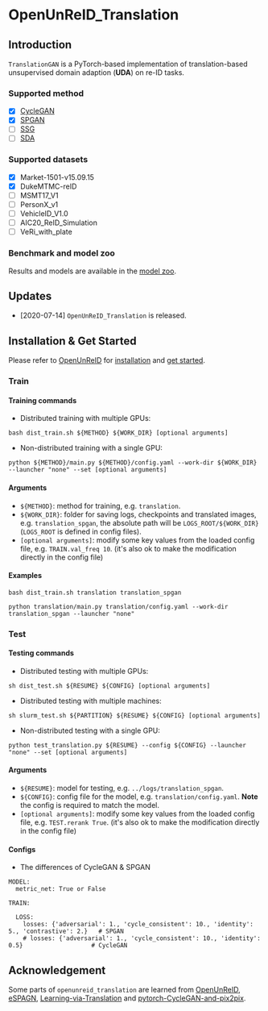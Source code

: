 # OpenUnReID_Translation

## Introduction
`TranslationGAN` is a PyTorch-based implementation of translation-based 
unsupervised domain adaption (**UDA**) on re-ID tasks. 

### Supported method
- [x] [CycleGAN](https://arxiv.org/pdf/1703.10593.pdf)
- [x] [SPGAN](https://arxiv.org/pdf/1711.09020.pdf)
- [ ] [SSG](https://arxiv.org/abs/1811.10144v2)
- [ ] [SDA](https://arxiv.org/pdf/2003.06650.pdf)

### Supported datasets
- [x] Market-1501-v15.09.15
- [x] DukeMTMC-reID
- [ ] MSMT17_V1
- [ ] PersonX_v1
- [ ] VehicleID_V1.0
- [ ] AIC20_ReID_Simulation
- [ ] VeRi_with_plate

### Benchmark and model zoo
Results and models are available in the [model zoo](docs/MODEL_ZOO.md).

## Updates

+ [2020-07-14] `OpenUnReID_Translation` is released.

## Installation & Get Started

Please refer to [OpenUnReID](https://github.com/open-mmlab/OpenUnReID) for 
[installation](https://github.com/open-mmlab/OpenUnReID/blob/master/docs/INSTALL.md) and 
[get started](https://github.com/open-mmlab/OpenUnReID/blob/master/docs/GETTING_STARTED.md).

### Train

#### Training commands

+ Distributed training with multiple GPUs:
```shell
bash dist_train.sh ${METHOD} ${WORK_DIR} [optional arguments]
```
+ Non-distributed training with a single GPU:
```shell
python ${METHOD}/main.py ${METHOD}/config.yaml --work-dir ${WORK_DIR} --launcher "none" --set [optional arguments]
```

#### Arguments

+ `${METHOD}`: method for training, e.g. `translation`.
+ `${WORK_DIR}`: folder for saving logs, checkpoints and translated images, e.g. `translation_spgan`, the absolute path will be `LOGS_ROOT/${WORK_DIR}` (`LOGS_ROOT` is defined in config files).
+ `[optional arguments]`: modify some key values from the loaded config file, e.g. `TRAIN.val_freq 10`. (it's also ok to make the modification directly in the config file)

#### Examples
```
bash dist_train.sh translation translation_spgan

python translation/main.py translation/config.yaml --work-dir translation_spgan --launcher "none"
```


### Test

#### Testing commands

+ Distributed testing with multiple GPUs:
```shell
sh dist_test.sh ${RESUME} ${CONFIG} [optional arguments]
```
+ Distributed testing with multiple machines:
```shell
sh slurm_test.sh ${PARTITION} ${RESUME} ${CONFIG} [optional arguments]
```
+ Non-distributed testing with a single GPU:
```shell
python test_translation.py ${RESUME} --config ${CONFIG} --launcher "none" --set [optional arguments]
```

#### Arguments

+ `${RESUME}`: model for testing, e.g. `../logs/translation_spgan`.
+ `${CONFIG}`: config file for the model, e.g. `translation/config.yaml`. **Note** the config is required to match the model.
+ `[optional arguments]`: modify some key values from the loaded config file, e.g. `TEST.rerank True`. (it's also ok to make the modification directly in the config file)



#### Configs

+ The differences of CycleGAN & SPGAN
```shell
MODEL:
  metric_net: True or False

TRAIN:

  LOSS:
    losses: {'adversarial': 1., 'cycle_consistent': 10., 'identity': 5., 'contrastive': 2.}   # SPGAN
    # losses: {'adversarial': 1., 'cycle_consistent': 10., 'identity': 0.5}                   # CycleGAN
```


## Acknowledgement

Some parts of `openunreid_translation` are learned from 
[OpenUnReID](https://github.com/open-mmlab/OpenUnReID),
[eSPAGN](https://github.com/Simon4Yan/eSPGAN),
[Learning-via-Translation](https://github.com/Simon4Yan/Learning-via-Translation) and
[pytorch-CycleGAN-and-pix2pix](https://github.com/junyanz/pytorch-CycleGAN-and-pix2pix).

